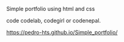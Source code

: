 Simple portfolio using html and css

code codelab, codegirl or codenepal.

https://pedro-hts.github.io/Simple_portfolio/
